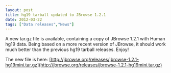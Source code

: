 ```yaml
---
layout: post
title: hg19 tarball updated to JBrowse 1.2.1
date: 2012-03-22
tags: ["Data releases","News"]
---
```


A new tar.gz file is available, containing a copy of JBrowse 1.2.1  with Human hg19 data.  Being based on a more recent version of JBrowse, it should work much better than the previous hg19 tarball releases.  Enjoy!

The new file is here: [http://jbrowse.org/releases/jbrowse-1.2.1-hg19mini.tar.gz](http://jbrowse.org/releases/jbrowse-1.2.1-hg19mini.tar.gz)
